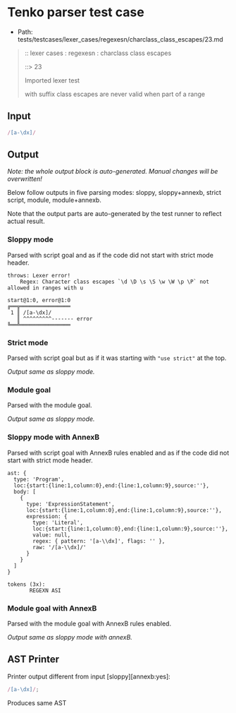 # Tenko parser test case

- Path: tests/testcases/lexer_cases/regexesn/charclass_class_escapes/23.md

> :: lexer cases : regexesn : charclass class escapes
>
> ::> 23
>
> Imported lexer test
>
> with suffix class escapes are never valid when part of a range

## Input

`````js
/[a-\dx]/
`````

## Output

_Note: the whole output block is auto-generated. Manual changes will be overwritten!_

Below follow outputs in five parsing modes: sloppy, sloppy+annexb, strict script, module, module+annexb.

Note that the output parts are auto-generated by the test runner to reflect actual result.

### Sloppy mode

Parsed with script goal and as if the code did not start with strict mode header.

`````
throws: Lexer error!
    Regex: Character class escapes `\d \D \s \S \w \W \p \P` not allowed in ranges with u

start@1:0, error@1:0
╔══╦════════════════
 1 ║ /[a-\dx]/
   ║ ^^^^^^^^^------- error
╚══╩════════════════

`````

### Strict mode

Parsed with script goal but as if it was starting with `"use strict"` at the top.

_Output same as sloppy mode._

### Module goal

Parsed with the module goal.

_Output same as sloppy mode._

### Sloppy mode with AnnexB

Parsed with script goal with AnnexB rules enabled and as if the code did not start with strict mode header.

`````
ast: {
  type: 'Program',
  loc:{start:{line:1,column:0},end:{line:1,column:9},source:''},
  body: [
    {
      type: 'ExpressionStatement',
      loc:{start:{line:1,column:0},end:{line:1,column:9},source:''},
      expression: {
        type: 'Literal',
        loc:{start:{line:1,column:0},end:{line:1,column:9},source:''},
        value: null,
        regex: { pattern: '[a-\\dx]', flags: '' },
        raw: '/[a-\\dx]/'
      }
    }
  ]
}

tokens (3x):
       REGEXN ASI
`````

### Module goal with AnnexB

Parsed with the module goal with AnnexB rules enabled.

_Output same as sloppy mode with annexB._

## AST Printer

Printer output different from input [sloppy][annexb:yes]:

````js
/[a-\dx]/;
````

Produces same AST

